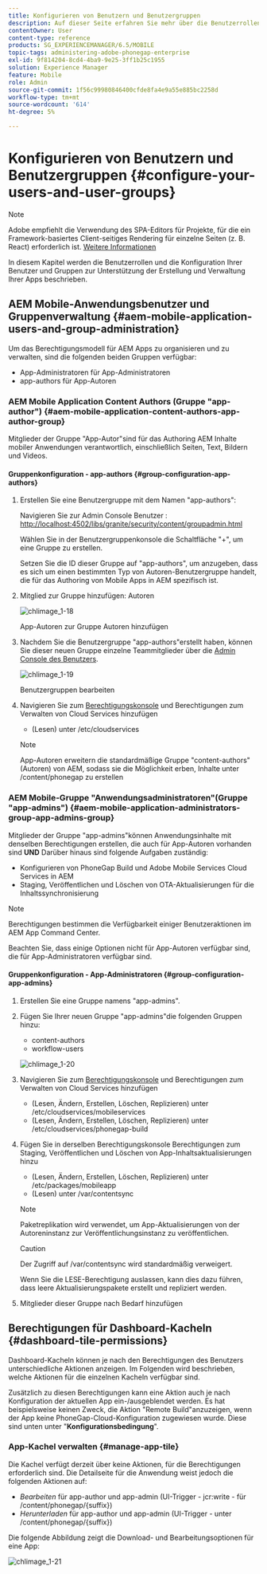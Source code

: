 ```yaml
---
title: Konfigurieren von Benutzern und Benutzergruppen
description: Auf dieser Seite erfahren Sie mehr über die Benutzerrollen und die Konfiguration Ihrer Benutzer und Gruppen zur Unterstützung der Erstellung und Verwaltung Ihrer mobilen Apps.
contentOwner: User
content-type: reference
products: SG_EXPERIENCEMANAGER/6.5/MOBILE
topic-tags: administering-adobe-phonegap-enterprise
exl-id: 9f814204-8cd4-4ba9-9e25-3ff1b25c1955
solution: Experience Manager
feature: Mobile
role: Admin
source-git-commit: 1f56c99980846400cfde8fa4e9a55e885bc2258d
workflow-type: tm+mt
source-wordcount: '614'
ht-degree: 5%

---
```


# Konfigurieren von Benutzern und Benutzergruppen {#configure-your-users-and-user-groups}

>[!NOTE]
>
>Adobe empfiehlt die Verwendung des SPA-Editors für Projekte, für die ein Framework-basiertes Client-seitiges Rendering für einzelne Seiten (z. B. React) erforderlich ist. [Weitere Informationen](/help/sites-developing/spa-overview.md)

In diesem Kapitel werden die Benutzerrollen und die Konfiguration Ihrer Benutzer und Gruppen zur Unterstützung der Erstellung und Verwaltung Ihrer Apps beschrieben.

## AEM Mobile-Anwendungsbenutzer und Gruppenverwaltung {#aem-mobile-application-users-and-group-administration}

Um das Berechtigungsmodell für AEM Apps zu organisieren und zu verwalten, sind die folgenden beiden Gruppen verfügbar:

* App-Administratoren für App-Administratoren
* app-authors für App-Autoren

### AEM Mobile Application Content Authors (Gruppe &quot;app-author&quot;) {#aem-mobile-application-content-authors-app-author-group}

Mitglieder der Gruppe &quot;App-Autor&quot;sind für das Authoring AEM Inhalte mobiler Anwendungen verantwortlich, einschließlich Seiten, Text, Bildern und Videos.

#### Gruppenkonfiguration - app-authors {#group-configuration-app-authors}

1. Erstellen Sie eine Benutzergruppe mit dem Namen &quot;app-authors&quot;:

   Navigieren Sie zur Admin Console Benutzer : [http://localhost:4502/libs/granite/security/content/groupadmin.html](http://localhost:4502/libs/granite/security/content/groupadmin.html)

   Wählen Sie in der Benutzergruppenkonsole die Schaltfläche &quot;+&quot;, um eine Gruppe zu erstellen.

   Setzen Sie die ID dieser Gruppe auf &quot;app-authors&quot;, um anzugeben, dass es sich um einen bestimmten Typ von Autoren-Benutzergruppe handelt, die für das Authoring von Mobile Apps in AEM spezifisch ist.

1. Mitglied zur Gruppe hinzufügen: Autoren

   ![chlimage_1-18](assets/chlimage_1-18.png)

   App-Autoren zur Gruppe Autoren hinzufügen

1. Nachdem Sie die Benutzergruppe &quot;app-authors&quot;erstellt haben, können Sie dieser neuen Gruppe einzelne Teammitglieder über die [Admin Console des Benutzers](http://localhost:4502/libs/granite/security/content/useradmin.md).

   ![chlimage_1-19](assets/chlimage_1-19.png)

   Benutzergruppen bearbeiten

1. Navigieren Sie zum [Berechtigungskonsole](http://localhost:4502/useradmin) und Berechtigungen zum Verwalten von Cloud Services hinzufügen

   * (Lesen) unter /etc/cloudservices

   >[!NOTE]
   >
   >App-Autoren erweitern die standardmäßige Gruppe &quot;content-authors&quot;(Autoren) von AEM, sodass sie die Möglichkeit erben, Inhalte unter /content/phonegap zu erstellen

### AEM Mobile-Gruppe &quot;Anwendungsadministratoren&quot;(Gruppe &quot;app-admins&quot;) {#aem-mobile-application-administrators-group-app-admins-group}

Mitglieder der Gruppe &quot;app-admins&quot;können Anwendungsinhalte mit denselben Berechtigungen erstellen, die auch für App-Autoren vorhanden sind **UND** Darüber hinaus sind folgende Aufgaben zuständig:

* Konfigurieren von PhoneGap Build und Adobe Mobile Services Cloud Services in AEM
* Staging, Veröffentlichen und Löschen von OTA-Aktualisierungen für die Inhaltssynchronisierung

>[!NOTE]
>
>Berechtigungen bestimmen die Verfügbarkeit einiger Benutzeraktionen im AEM App Command Center.
>
>Beachten Sie, dass einige Optionen nicht für App-Autoren verfügbar sind, die für App-Administratoren verfügbar sind.

#### Gruppenkonfiguration - App-Administratoren {#group-configuration-app-admins}

1. Erstellen Sie eine Gruppe namens &quot;app-admins&quot;.
1. Fügen Sie Ihrer neuen Gruppe &quot;app-admins&quot;die folgenden Gruppen hinzu:

   * content-authors
   * workflow-users

   ![chlimage_1-20](assets/chlimage_1-20.png)

1. Navigieren Sie zum [Berechtigungskonsole](http://localhost:4502/useradmin) und Berechtigungen zum Verwalten von Cloud Services hinzufügen

   * (Lesen, Ändern, Erstellen, Löschen, Replizieren) unter /etc/cloudservices/mobileservices
   * (Lesen, Ändern, Erstellen, Löschen, Replizieren) unter /etc/cloudservices/phonegap-build

1. Fügen Sie in derselben Berechtigungskonsole Berechtigungen zum Staging, Veröffentlichen und Löschen von App-Inhaltsaktualisierungen hinzu

   * (Lesen, Ändern, Erstellen, Löschen, Replizieren) unter /etc/packages/mobileapp
   * (Lesen) unter /var/contentsync

   >[!NOTE]
   >
   >Paketreplikation wird verwendet, um App-Aktualisierungen von der Autoreninstanz zur Veröffentlichungsinstanz zu veröffentlichen.

   >[!CAUTION]
   >
   >Der Zugriff auf /var/contentsync wird standardmäßig verweigert.
   >
   >Wenn Sie die LESE-Berechtigung auslassen, kann dies dazu führen, dass leere Aktualisierungspakete erstellt und repliziert werden.

1. Mitglieder dieser Gruppe nach Bedarf hinzufügen

## Berechtigungen für Dashboard-Kacheln {#dashboard-tile-permissions}

Dashboard-Kacheln können je nach den Berechtigungen des Benutzers unterschiedliche Aktionen anzeigen. Im Folgenden wird beschrieben, welche Aktionen für die einzelnen Kacheln verfügbar sind.

Zusätzlich zu diesen Berechtigungen kann eine Aktion auch je nach Konfiguration der aktuellen App ein-/ausgeblendet werden. Es hat beispielsweise keinen Zweck, die Aktion &quot;Remote Build&quot;anzuzeigen, wenn der App keine PhoneGap-Cloud-Konfiguration zugewiesen wurde. Diese sind unten unter &quot;**Konfigurationsbedingung**&quot;.

### App-Kachel verwalten {#manage-app-tile}

Die Kachel verfügt derzeit über keine Aktionen, für die Berechtigungen erforderlich sind. Die Detailseite für die Anwendung weist jedoch die folgenden Aktionen auf:

* *Bearbeiten* für app-author und app-admin (UI-Trigger - jcr:write - für /content/phonegap/{suffix})
* *Herunterladen* für app-author und app-admin (UI-Trigger - unter /content/phonegap/{suffix})

Die folgende Abbildung zeigt die Download- und Bearbeitungsoptionen für eine App:

![chlimage_1-21](assets/chlimage_1-21.png)
